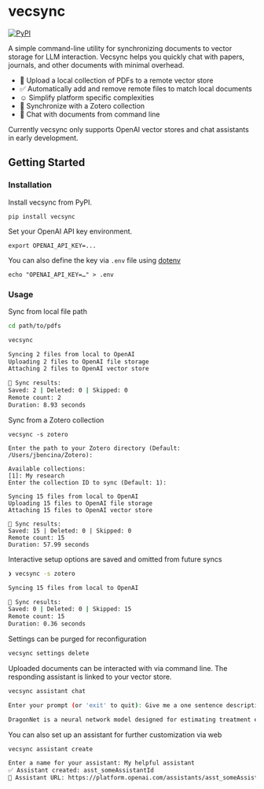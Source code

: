 # vecsync
[![PyPI](https://img.shields.io/pypi/v/vecsync)](https://pypi.org/project/vecsync)

A simple command-line utility for synchronizing documents to vector storage for LLM interaction. Vecsync helps you
quickly chat with papers, journals, and other documents with minimal overhead.

- 📄 Upload a local collection of PDFs to a remote vector store
- ✅ Automatically add and remove remote files to match local documents
- ☺️ Simplify platform specific complexities
- 👀 Synchronize with a Zotero collection
- 💬 Chat with documents from command line

Currently vecsync only supports OpenAI vector stores and chat assistants in early development.

## Getting Started

### Installation
Install vecsync from PyPI.
```
pip install vecsync
```

Set your OpenAI API key environment.
```
export OPENAI_API_KEY=...
```
You can also define the key via `.env` file using [dotenv](https://pypi.org/project/python-dotenv/)
```
echo "OPENAI_API_KEY=…" > .env
```

### Usage
Sync from local file path
```bash
cd path/to/pdfs

vecsync

Syncing 2 files from local to OpenAI
Uploading 2 files to OpenAI file storage
Attaching 2 files to OpenAI vector store

🏁 Sync results:
Saved: 2 | Deleted: 0 | Skipped: 0 
Remote count: 2
Duration: 8.93 seconds
 ```

 Sync from a Zotero collection
 ```
vecsync -s zotero

Enter the path to your Zotero directory (Default: /Users/jbencina/Zotero): 

Available collections:
[1]: My research
Enter the collection ID to sync (Default: 1): 

Syncing 15 files from local to OpenAI
Uploading 15 files to OpenAI file storage
Attaching 15 files to OpenAI vector store

🏁 Sync results:
Saved: 15 | Deleted: 0 | Skipped: 0 
Remote count: 15
Duration: 57.99 seconds
```

Interactive setup options are saved and omitted from future syncs
```bash
❯ vecsync -s zotero       

Syncing 15 files from local to OpenAI

🏁 Sync results:
Saved: 0 | Deleted: 0 | Skipped: 15 
Remote count: 15
Duration: 0.36 seconds
```

Settings can be purged for reconfiguration
```bash
vecsync settings delete
```

Uploaded documents can be interacted with via command line. The responding assistant is linked to your vector store.

```bash
vecsync assistant chat

Enter your prompt (or 'exit' to quit): Give me a one sentence description of DragonNet

DragonNet is a neural network model designed for estimating treatment effects from observational data, utilizing an end-to-end architecture that focuses on the efficiency of the propensity score and incorporates targeted regularization techniques to enhance estimation accuracy
```

You can also set up an assistant for further customization via web
```bash
vecsync assistant create

Enter a name for your assistant: My helpful assistant
✅ Assistant created: asst_someAssistantId
🔗 Assistant URL: https://platform.openai.com/assistants/asst_someAssistantId
```

